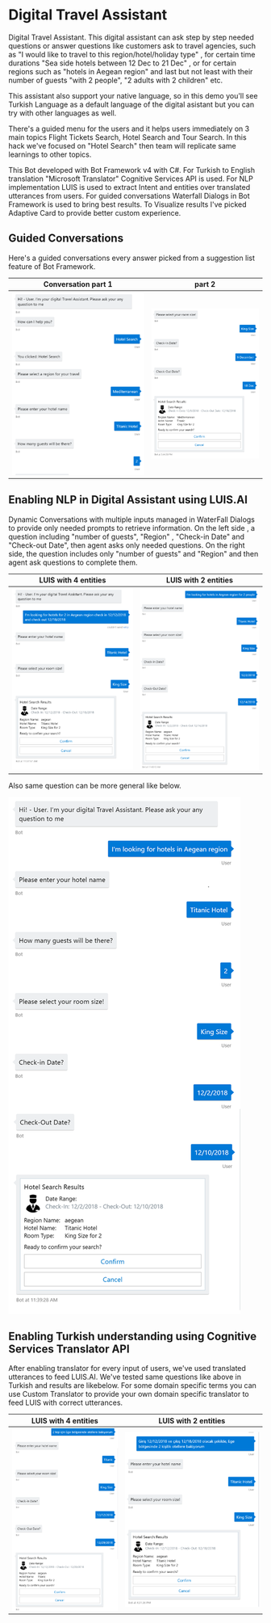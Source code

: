 # Digital Travel Assistant
Digital Travel Assistant. This digital assistant can ask step by step needed questions or answer questions like customers ask to travel agencies, such as "I would like to travel to this region/hotel/holiday type" , for certain time durations "Sea side hotels between 12 Dec to 21 Dec" , or for certain regions such as "hotels in Aegean region" and last but not least with their number of guests "with 2 people", "2 adults with 2 children" etc.

This assistant also support your native language, so in this demo you'll see Turkish Language as a default language of the digital asistant but you can try with other languages as well.

There's a guided menu for the users and it helps users immediately on 3 main topics Flight Tickets Search, Hotel Search and Tour Search. In this hack we've focused on "Hotel Search" then team will replicate same learnings to other topics.

This Bot developed with Bot Framework v4 with C#. For Turkish to English translation "Microsoft Translator" Cognitive Services API is used. For NLP implementation LUIS is used to extract Intent and entities over translated utterances from users. For guided conversations Waterfall Dialogs in Bot Framework is used to bring best results.
To Visualize results I've picked Adaptive Card to provide better custom experience.

## Guided Conversations

Here's a guided conversations every answer picked from a suggestion list feature of Bot Framework.

 Conversation part 1         |       part 2
:-------------------------:|:-------------------------:
![](screenshots/dialog.png)  |  ![](screenshots/dialog2.png)

	
## Enabling NLP in Digital Assistant using LUIS.AI

Dynamic Conversations with multiple inputs managed in WaterFall Dialogs to provide only needed prompts to retrieve information.
On the left side , a question including "number of guests", "Region" , "Check-in Date" and "Check-out Date", then agent asks only needed questions. 
On the right side, the question includes only "number of guests" and "Region" and then agent ask questions to complete them.

 LUIS with 4 entities             |  LUIS with 2 entities
:-------------------------:|:-------------------------:
![](screenshots/luisdialog.png)  |  ![](screenshots/luisdialog2.png)

Also same question can be more general like below.

![](screenshots/luisdialog1.png)

## Enabling Turkish understanding using Cognitive Services Translator API

After enabling translator for every input of users, we've used translated utterances to feed LUIS.AI. We've tested same questions like above in Turkish and results are likebelow. For some domain specific terms you can use Custom Translator to provide your own domain specific translator to feed LUIS with correct utterances.

 LUIS with 4 entities             |  LUIS with 2 entities
:-------------------------:|:-------------------------:
![](screenshots/luisdialogTR.png)  |  ![](screenshots/luisdialogTR1.png)

